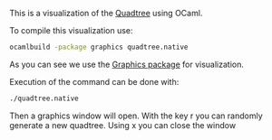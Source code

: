 This is a visualization of the [Quadtree](https://en.wikipedia.org/wiki/Quadtree) using OCaml.

To compile this visualization use:

```bash
ocamlbuild -package graphics quadtree.native
```
As you can see we use the [Graphics package](https://caml.inria.fr/pub/docs/manual-ocaml/libref/Graphics.html#VALdraw_circle) for visualization.

Execution of the command can be done with:
```bash
./quadtree.native
```

Then a graphics window will open. With the key r you can randomly generate a new quadtree. Using x you can close the window
